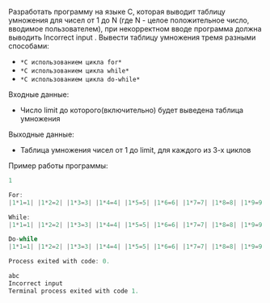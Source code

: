 Разработать программу на языке C, которая выводит таблицу умножения для чисел от 1 до N (где N - целое положительное число, вводимое пользователем), при некорректном вводе программа должна выводить Incorrect input .
Вывести таблицу умножения тремя разными способами:
- ``*С использованием цикла for*``
- ``*С использованием цикла while*``
- ``*С использованием цикла do-while*``

Входные данные:
- Число limit до которого(включительно) будет выведена таблица умножения

Выходные данные:
- Таблица умножения чисел от 1 до limit, для каждого из 3-х циклов 

Пример работы программы:
```C
1

For:
|1*1=1| |1*2=2| |1*3=3| |1*4=4| |1*5=5| |1*6=6| |1*7=7| |1*8=8| |1*9=9| |1*10=10| 

While:
|1*1=1| |1*2=2| |1*3=3| |1*4=4| |1*5=5| |1*6=6| |1*7=7| |1*8=8| |1*9=9| |1*10=10| 

Do-while
|1*1=1| |1*2=2| |1*3=3| |1*4=4| |1*5=5| |1*6=6| |1*7=7| |1*8=8| |1*9=9| |1*10=10| 

Process exited with code: 0.
```

```C
abc
Incorrect input
Terminal process exited with code 1.
```

